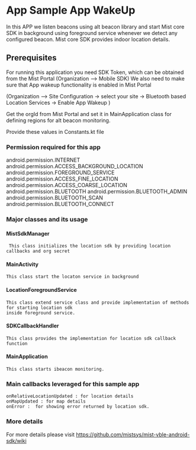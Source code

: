 # App Sample App WakeUp

In this APP we listen beacons using alt beacon library and start Mist core SDK in background using foreground service 
whenever we detect any configured beacon. Mist core SDK provides indoor location details.


## Prerequisites


For running this application you need SDK Token, which can be obtained from the Mist Portal (Organization —> Mobile SDK)
We also need to make sure that App wakeup functionality is enabled in Mist Portal 

(Organization —> Site Configuration -> select your site -> Bluetooth based Location Services -> Enable App Wakeup )

Get the orgId from Mist Portal and set it in MainApplication class for defining regions for alt beacon monitoring.

Provide these values in Constants.kt file 

### Permission required for this app

android.permission.INTERNET
android.permission.ACCESS_BACKGROUND_LOCATION
android.permission.FOREGROUND_SERVICE
android.permission.ACCESS_FINE_LOCATION
android.permission.ACCESS_COARSE_LOCATION
android.permission.BLUETOOTH
android.permission.BLUETOOTH_ADMIN
android.permission.BLUETOOTH_SCAN
android.permission.BLUETOOTH_CONNECT



### Major classes and its usage


#### MistSdkManager
     This class initializes the location sdk by providing location callbacks and org secret 


#### MainActivity
    This class start the locaton service in background

#### LocationForegroundService
    This class extend service class and provide implementation of methods for starting location sdk 
    inside foreground service.


#### SDKCallbackHandler
    This class provides the implementation for location sdk callback function

#### MainApplication
    This class starts ibeacon monitoring.


### Main callbacks leveraged for this sample app
    onRelativeLocationUpdated : for location details
    onMapUpdated : for map details
    onError :  for showing error returned by location sdk.

### More details

For more details please visit https://github.com/mistsys/mist-vble-android-sdk/wiki
